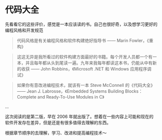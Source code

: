 # 代码大全

先看看它的这些评价，感觉是一本应该读的书。自己也很好奇，以及想学习更好的编程风格和开发规范

> 代码风格是有关编程风格和软件构建绝好指导书 —— Marin Fowler，《重构》

> 这这无异是我所看过的软件构建方面最好的书籍。每个开发人员都一个有一本，并且每年都从头到尾读一遍。九年来我每年都读这本书，仍能从中有新的收获 —— John Robbins，《Microsoft .NET 和 Windows 应用程序调试》

> 如果你有意改进编程技术，就该有一本 Steve McConnell 的《代码大全》—— Jean J. Labrosse，《Embedded Systems Building Blocks：Complete and Ready-To-Use Modules in C》
>
...

这次阅读的是第二版，早在 2006 年就出版了。想着在一些内容上可能和现在的软件开发存在差异，但是还是有很多值得去理解的东西。

根据章节顺序的去理解，学习、改进和提高编程技术～


